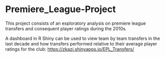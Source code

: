 # Premiere_League-Project

This project consists of an exploratory analysis on premiere league transfers and consequent player ratings during the 2010s. 

A dashboard in R Shiny can be used to view team by team transfers in the last decade and how transfers performed relative to their average player ratings for the club: 
https://zkazi.shinyapps.io/EPL_Transfers/
